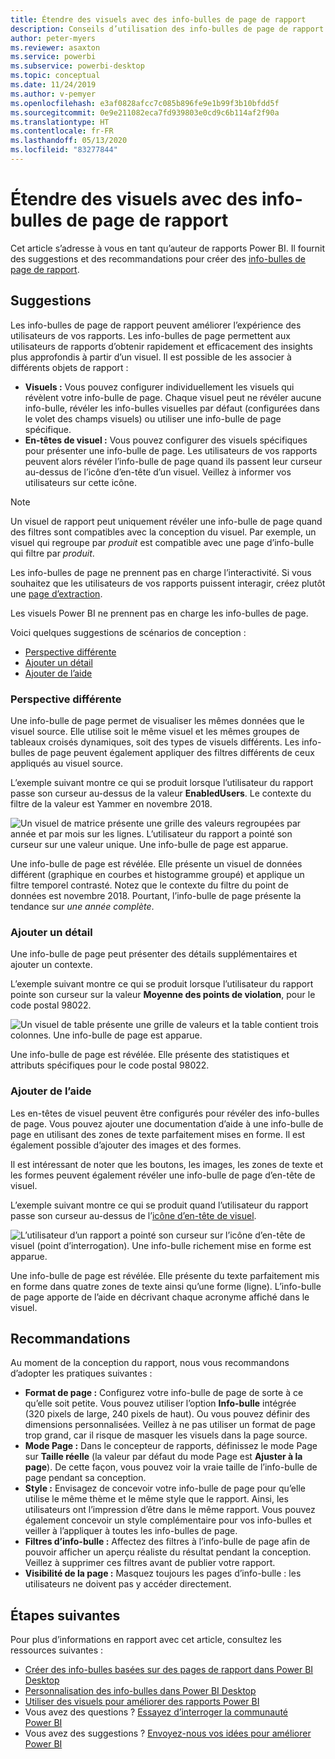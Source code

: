 ```yaml
---
title: Étendre des visuels avec des info-bulles de page de rapport
description: Conseils d’utilisation des info-bulles de page de rapport.
author: peter-myers
ms.reviewer: asaxton
ms.service: powerbi
ms.subservice: powerbi-desktop
ms.topic: conceptual
ms.date: 11/24/2019
ms.author: v-pemyer
ms.openlocfilehash: e3af0828afcc7c085b896fe9e1b99f3b10bfdd5f
ms.sourcegitcommit: 0e9e211082eca7fd939803e0cd9c6b114af2f90a
ms.translationtype: HT
ms.contentlocale: fr-FR
ms.lasthandoff: 05/13/2020
ms.locfileid: "83277844"
---
```

# <a name="extend-visuals-with-report-page-tooltips"></a>Étendre des visuels avec des info-bulles de page de rapport

Cet article s’adresse à vous en tant qu’auteur de rapports Power BI. Il fournit des suggestions et des recommandations pour créer des [info-bulles de page de rapport](../create-reports/desktop-tooltips.md).

## <a name="suggestions"></a>Suggestions

Les info-bulles de page de rapport peuvent améliorer l’expérience des utilisateurs de vos rapports. Les info-bulles de page permettent aux utilisateurs de rapports d’obtenir rapidement et efficacement des insights plus approfondis à partir d’un visuel. Il est possible de les associer à différents objets de rapport :

- **Visuels :** Vous pouvez configurer individuellement les visuels qui révèlent votre info-bulle de page. Chaque visuel peut ne révéler aucune info-bulle, révéler les info-bulles visuelles par défaut (configurées dans le volet des champs visuels) ou utiliser une info-bulle de page spécifique.
- **En-têtes de visuel :** Vous pouvez configurer des visuels spécifiques pour présenter une info-bulle de page. Les utilisateurs de vos rapports peuvent alors révéler l’info-bulle de page quand ils passent leur curseur au-dessus de l’icône d’en-tête d’un visuel. Veillez à informer vos utilisateurs sur cette icône.

> [!NOTE]
> Un visuel de rapport peut uniquement révéler une info-bulle de page quand des filtres sont compatibles avec la conception du visuel. Par exemple, un visuel qui regroupe par _produit_ est compatible avec une page d’info-bulle qui filtre par _produit_.
>
> Les info-bulles de page ne prennent pas en charge l’interactivité. Si vous souhaitez que les utilisateurs de vos rapports puissent interagir, créez plutôt une [page d’extraction](../create-reports/desktop-drillthrough.md).
>
> Les visuels Power BI ne prennent pas en charge les info-bulles de page.

Voici quelques suggestions de scénarios de conception :

- [Perspective différente](#different-perspective)
- [Ajouter un détail](#add-detail)
- [Ajouter de l’aide](#add-help)

### <a name="different-perspective"></a>Perspective différente

Une info-bulle de page permet de visualiser les mêmes données que le visuel source. Elle utilise soit le même visuel et les mêmes groupes de tableaux croisés dynamiques, soit des types de visuels différents. Les info-bulles de page peuvent également appliquer des filtres différents de ceux appliqués au visuel source.

L’exemple suivant montre ce qui se produit lorsque l’utilisateur du rapport passe son curseur au-dessus de la valeur **EnabledUsers**. Le contexte du filtre de la valeur est Yammer en novembre 2018.

![Un visuel de matrice présente une grille des valeurs regroupées par année et par mois sur les lignes. L’utilisateur du rapport a pointé son curseur sur une valeur unique. Une info-bulle de page est apparue.](media/report-page-tooltips/suggestion-different-perspective.png)

Une info-bulle de page est révélée. Elle présente un visuel de données différent (graphique en courbes et histogramme groupé) et applique un filtre temporel contrasté. Notez que le contexte du filtre du point de données est novembre 2018. Pourtant, l’info-bulle de page présente la tendance sur _une année complète_.

### <a name="add-detail"></a>Ajouter un détail

Une info-bulle de page peut présenter des détails supplémentaires et ajouter un contexte.

L’exemple suivant montre ce qui se produit lorsque l’utilisateur du rapport pointe son curseur sur la valeur **Moyenne des points de violation**, pour le code postal 98022.

![Un visuel de table présente une grille de valeurs et la table contient trois colonnes. Une info-bulle de page est apparue.](media/report-page-tooltips/suggestion-add-details.png)

Une info-bulle de page est révélée. Elle présente des statistiques et attributs spécifiques pour le code postal 98022.

### <a name="add-help"></a>Ajouter de l’aide

Les en-têtes de visuel peuvent être configurés pour révéler des info-bulles de page. Vous pouvez ajouter une documentation d’aide à une info-bulle de page en utilisant des zones de texte parfaitement mises en forme. Il est également possible d’ajouter des images et des formes.

Il est intéressant de noter que les boutons, les images, les zones de texte et les formes peuvent également révéler une info-bulle de page d’en-tête de visuel.

L’exemple suivant montre ce qui se produit quand l’utilisateur du rapport passe son curseur au-dessus de l’[icône d’en-tête de visuel](../create-reports/desktop-visual-elements-for-reports.md).

![L’utilisateur d’un rapport a pointé son curseur sur l’icône d’en-tête de visuel (point d’interrogation). Une info-bulle richement mise en forme est apparue.](media/report-page-tooltips/suggestion-add-help.png)

Une info-bulle de page est révélée. Elle présente du texte parfaitement mis en forme dans quatre zones de texte ainsi qu’une forme (ligne). L’info-bulle de page apporte de l’aide en décrivant chaque acronyme affiché dans le visuel.

## <a name="recommendations"></a>Recommandations

Au moment de la conception du rapport, nous vous recommandons d’adopter les pratiques suivantes :

- **Format de page :** Configurez votre info-bulle de page de sorte à ce qu’elle soit petite. Vous pouvez utiliser l’option **Info-bulle** intégrée (320 pixels de large, 240 pixels de haut). Ou vous pouvez définir des dimensions personnalisées. Veillez à ne pas utiliser un format de page trop grand, car il risque de masquer les visuels dans la page source.
- **Mode Page :** Dans le concepteur de rapports, définissez le mode Page sur **Taille réelle** (la valeur par défaut du mode Page est **Ajuster à la page**). De cette façon, vous pouvez voir la vraie taille de l’info-bulle de page pendant sa conception.
- **Style :** Envisagez de concevoir votre info-bulle de page pour qu’elle utilise le même thème et le même style que le rapport. Ainsi, les utilisateurs ont l’impression d’être dans le même rapport. Vous pouvez également concevoir un style complémentaire pour vos info-bulles et veiller à l’appliquer à toutes les info-bulles de page.
- **Filtres d’info-bulle :** Affectez des filtres à l’info-bulle de page afin de pouvoir afficher un aperçu réaliste du résultat pendant la conception. Veillez à supprimer ces filtres avant de publier votre rapport.
- **Visibilité de la page :** Masquez toujours les pages d’info-bulle : les utilisateurs ne doivent pas y accéder directement.

## <a name="next-steps"></a>Étapes suivantes

Pour plus d’informations en rapport avec cet article, consultez les ressources suivantes :

- [Créer des info-bulles basées sur des pages de rapport dans Power BI Desktop](../create-reports/desktop-tooltips.md)
- [Personnalisation des info-bulles dans Power BI Desktop](../create-reports/desktop-custom-tooltips.md)
- [Utiliser des visuels pour améliorer des rapports Power BI](../create-reports/desktop-visual-elements-for-reports.md)
- Vous avez des questions ? [Essayez d’interroger la communauté Power BI](https://community.powerbi.com/)
- Vous avez des suggestions ? [Envoyez-nous vos idées pour améliorer Power BI](https://ideas.powerbi.com/)
